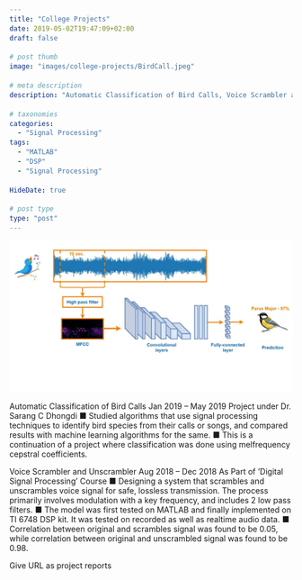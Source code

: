 ```yaml
---
title: "College Projects"
date: 2019-05-02T19:47:09+02:00
draft: false

# post thumb
image: "images/college-projects/BirdCall.jpeg"

# meta description
description: "Automatic Classification of Bird Calls, Voice Scrambler and Unscrambler"

# taxonomies
categories: 
  - "Signal Processing"
tags:
  - "MATLAB"
  - "DSP"
  - "Signal Processing"
  
HideDate: true

# post type
type: "post"
---
```

![image](../../images/college-projects/BirdCall.jpeg)

Automatic Classification of Bird Calls Jan 2019 – May 2019 Project under Dr. Sarang C Dhongdi
■ Studied algorithms that use signal processing techniques to identify bird species from their calls or songs, and compared results with machine learning algorithms for the same.
■ This is a continuation of a project where classification was done using mel­frequency cepstral coefficients.

Voice Scrambler and Unscrambler Aug 2018 – Dec 2018 As Part of ’Digital Signal Processing’ Course
■ Designing a system that scrambles and unscrambles voice signal for safe, loss­less transmission. The process primarily involves modulation with a key frequency, and includes 2 low pass filters.
■ The model was first tested on MATLAB and finally implemented on TI 6748 DSP kit. It was tested on recorded as well as real­time audio data.
■ Correlation between original and scrambles signal was found to be 0.05, while correlation between original and unscrambled signal was found to be 0.98.

Give URL as project reports

